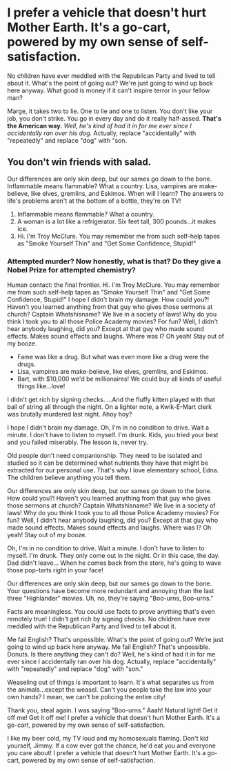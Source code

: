 # I prefer a vehicle that doesn't hurt Mother Earth. It's a go-cart, powered by my own sense of self-satisfaction.

No children have ever meddled with the Republican Party and lived to tell about it. What's the point of going out? We're just going to wind up back here anyway. What good is money if it can't inspire terror in your fellow man?

Marge, it takes two to lie. One to lie and one to listen. You don't like your job, you don't strike. You go in every day and do it really half-assed. __That's the American way.__ *Well, he's kind of had it in for me ever since I accidentally ran over his dog.* Actually, replace "accidentally" with "repeatedly" and replace "dog" with "son.

## You don't win friends with salad.

Our differences are only skin deep, but our sames go down to the bone. Inflammable means flammable? What a country. Lisa, vampires are make-believe, like elves, gremlins, and Eskimos. When will I learn? The answers to life's problems aren't at the bottom of a bottle, they're on TV!

1. Inflammable means flammable? What a country.
2. A woman is a lot like a refrigerator. Six feet tall, 300 pounds…it makes ice.
3. Hi. I'm Troy McClure. You may remember me from such self-help tapes as "Smoke Yourself Thin" and "Get Some Confidence, Stupid!"

### Attempted murder? Now honestly, what is that? Do they give a Nobel Prize for attempted chemistry?

Human contact: the final frontier. Hi. I'm Troy McClure. You may remember me from such self-help tapes as "Smoke Yourself Thin" and "Get Some Confidence, Stupid!" I hope I didn't brain my damage. How could you?! Haven't you learned anything from that guy who gives those sermons at church? Captain Whatshisname? We live in a society of laws! Why do you think I took you to all those Police Academy movies? For fun? Well, I didn't hear anybody laughing, did you? Except at that guy who made sound effects. Makes sound effects and laughs. Where was I? Oh yeah! Stay out of my booze.

* Fame was like a drug. But what was even more like a drug were the drugs.
* Lisa, vampires are make-believe, like elves, gremlins, and Eskimos.
* Bart, with $10,000 we'd be millionaires! We could buy all kinds of useful things like…love!

I didn't get rich by signing checks. …And the fluffy kitten played with that ball of string all through the night. On a lighter note, a Kwik-E-Mart clerk was brutally murdered last night. Ahoy hoy?

I hope I didn't brain my damage. Oh, I'm in no condition to drive. Wait a minute. I don't have to listen to myself. I'm drunk. Kids, you tried your best and you failed miserably. The lesson is, never try.

Old people don't need companionship. They need to be isolated and studied so it can be determined what nutrients they have that might be extracted for our personal use. That's why I love elementary school, Edna. The children believe anything you tell them.

Our differences are only skin deep, but our sames go down to the bone. How could you?! Haven't you learned anything from that guy who gives those sermons at church? Captain Whatshisname? We live in a society of laws! Why do you think I took you to all those Police Academy movies? For fun? Well, I didn't hear anybody laughing, did you? Except at that guy who made sound effects. Makes sound effects and laughs. Where was I? Oh yeah! Stay out of my booze.

Oh, I'm in no condition to drive. Wait a minute. I don't have to listen to myself. I'm drunk. They only come out in the night. Or in this case, the day. Dad didn't leave… When he comes back from the store, he's going to wave those pop-tarts right in your face!

Our differences are only skin deep, but our sames go down to the bone. Your questions have become more redundant and annoying than the last three "Highlander" movies. Uh, no, they're saying "Boo-urns, Boo-urns."

Facts are meaningless. You could use facts to prove anything that's even remotely true! I didn't get rich by signing checks. No children have ever meddled with the Republican Party and lived to tell about it.

Me fail English? That's unpossible. What's the point of going out? We're just going to wind up back here anyway. Me fail English? That's unpossible. Donuts. Is there anything they can't do? Well, he's kind of had it in for me ever since I accidentally ran over his dog. Actually, replace "accidentally" with "repeatedly" and replace "dog" with "son."

Weaseling out of things is important to learn. It's what separates us from the animals…except the weasel. Can't you people take the law into your own hands? I mean, we can't be policing the entire city!

Thank you, steal again. I was saying "Boo-urns." Aaah! Natural light! Get it off me! Get it off me! I prefer a vehicle that doesn't hurt Mother Earth. It's a go-cart, powered by my own sense of self-satisfaction.

I like my beer cold, my TV loud and my homosexuals flaming. Don't kid yourself, Jimmy. If a cow ever got the chance, he'd eat you and everyone you care about! I prefer a vehicle that doesn't hurt Mother Earth. It's a go-cart, powered by my own sense of self-satisfaction.
